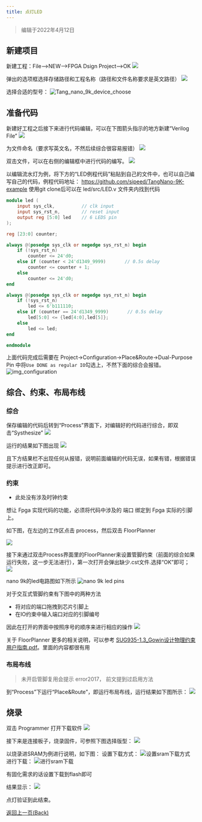 ```yaml
---
title: 点灯LED
---
```


> 编辑于2022年4月12日

## 新建项目

新建工程：File-->NEW-->FPGA Dsign Project-->OK
![](./../../Tang-Nano/assets/LED-1.png)

弹出的选项框选择存储路径和工程名称（路径和文件名称要求是英文路径）
![](./../../Tang-Nano/assets/LED-2.png)

选择合适的型号：
![Tang_nano_9k_device_choose](./../nano_9k/Tang_nano_9k_Device_choose.png)

## 准备代码
    
新建好工程之后接下来进行代码编辑，可以在下图箭头指示的地方新建“Verilog File”
![](./../../Tang-Nano/assets/LED-5.png)

为文件命名（要求写英文名，不然后续综合很容易报错）
![](./../../Tang-Nano/assets/LED-6.png)

双击文件，可以在右侧的编辑框中进行代码的编写。
![](./../../Tang-Nano/assets/LED-7.png)

以编辑流水灯为例，将下方的“LED例程代码”粘贴到自己的文件中，也可以自己编写自己的代码，例程代码地址：
<https://github.com/sipeed/TangNano-9K-example>
使用git clone后可以在 led/src/LED.v 文件夹内找到代码

```verilog
module led (
    input sys_clk,          // clk input
    input sys_rst_n,        // reset input
    output reg [5:0] led    // 6 LEDS pin
);

reg [23:0] counter;

always @(posedge sys_clk or negedge sys_rst_n) begin
    if (!sys_rst_n)
        counter <= 24'd0;
    else if (counter < 24'd1349_9999)       // 0.5s delay
        counter <= counter + 1;
    else
        counter <= 24'd0;
end

always @(posedge sys_clk or negedge sys_rst_n) begin
    if (!sys_rst_n)
        led <= 6'b111110;
    else if (counter == 24'd1349_9999)       // 0.5s delay
        led[5:0] <= {led[4:0],led[5]};
    else
        led <= led;
end

endmodule

 ```

上面代码完成后需要在 Project->Configuration->Place&Route->Dual-Purpose Pin 中将`Use DONE as regular IO`勾选上，不然下面的综合会报错。
![img_configuration](./../nano_9k/LED_Configuration.png)

## 综合、约束、布局布线

### 综合

保存编辑的代码后转到“Process”界面下，对编辑好的代码进行综合，即双击“Systhesize”
![](./../nano_9k/nano_9k_synthsize.png)

运行的结果如下图出现 
![](./../../Tang-Nano/assets/LED.png) 

且下方结果栏不出现任何从报错，说明前面编辑的代码无误，如果有错，根据错误提示进行改正即可。

### 约束

- 此处没有涉及时钟约束

想让 Fpga 实现代码的功能，必须将代码中涉及的 端口 绑定到 Fpga 实际的引脚上。

如下图，在左边的工作区点击 process，然后双击 FloorPlanner

![](./../../assets/examples/led_pjt_2.png)

接下来通过双击Process界面里的FloorPlanner来设置管脚约束（前面的综合如果运行失败，这一步无法进行），第一次打开会弹出缺少.cst文件.选择“OK”即可；
![](./../../Tang-Nano/assets/LED-9.png)

nano 9k的led电路图如下所示
![](./../nano_9k/LED_Pins.png "nano 9k led pins")

对于交互式管脚约束有下图中的两种方法
- 将对应的端口拖拽到芯片引脚上
- 在IO约束中输入端口对应的引脚编号

因此在打开的界面中按照序号的顺序来进行相应的操作 
![](./../nano_9k/LED_FloorPlanner.png)

关于 FloorPlanner 更多的相关说明，可以参考 [SUG935-1.3_Gowin设计物理约束用户指南.pdf](http://cdn.gowinsemi.com.cn/SUG935-1.3_Gowin%E8%AE%BE%E8%AE%A1%E7%89%A9%E7%90%86%E7%BA%A6%E6%9D%9F%E7%94%A8%E6%88%B7%E6%8C%87%E5%8D%97.pdf)。里面的内容都很有用

### 布局布线

> 未开启管脚复用会提示 error2017， 前文提到过启用方法

到“Process”下运行“Place&Route”，即运行布局布线，运行结果如下图所示：
![](./../nano_9k/LED_Place&Route.png)

## 烧录

双击 Programmer 打开下载软件
![](./../../../../../Tang-Nano-4K/assets/Open_Programmer.png)

接下来是连接板子，烧录固件，可参照下图选择版型：
![](./../nano_9k/nano_9k_device_scan.png)

以烧录进SRAM为例进行说明，如下图：
设置下载方式：
![](./../nano_9k/nano_9k_sram_program.png "设置sram下载方式")
进行下载：
![](./../nano_9k/nano_9k_sram_download.png "进行sram下载")

有固化需求的话设置下载到flash即可

结果显示：
![](./../nano_9k/blink.gif)

点灯验证到此结束。

<p id="back">
    <a href="#" onClick="javascript :history.back(-1);">返回上一页(Back)</a>
</p>


